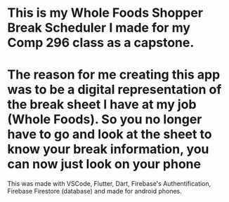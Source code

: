 This is my Whole Foods Shopper Break Scheduler
I made for my Comp 296 class as a capstone.
=======
The reason for me creating this app was to be a digital representation of the break sheet I have at my job (Whole Foods).
So you no longer have to go and look at the sheet to know your break information, you can now just look on your phone
=======
This was made with VSCode, Flutter, Dart, Firebase's Authentification, Firebase Firestore (database) and made for android phones.
